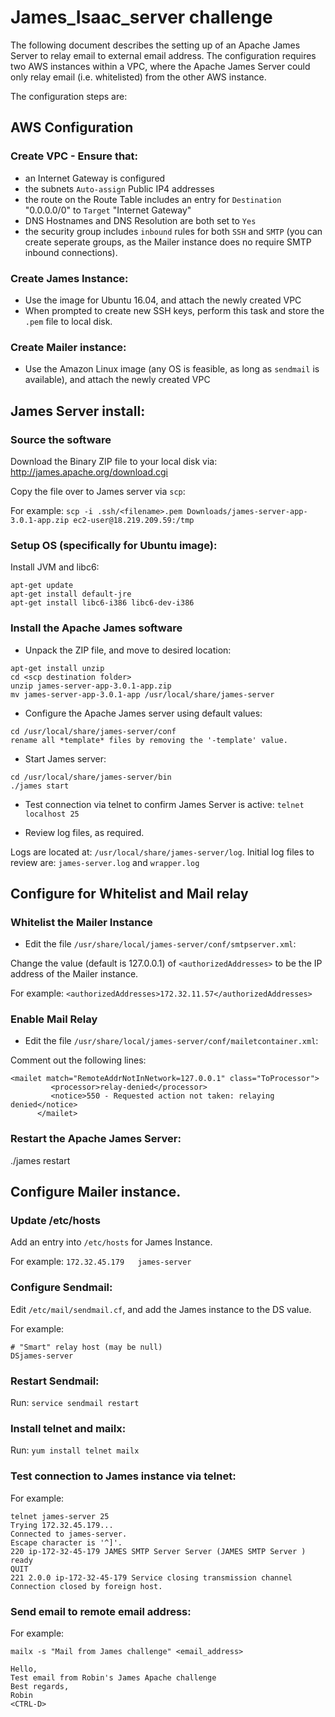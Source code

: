 # James_Isaac_server challenge

The following document describes the setting up of an Apache James Server to relay email to external email address. The configuration requires two AWS instances within a VPC, where the Apache James Server could only relay email (i.e. whitelisted) from the other AWS instance.

The configuration steps are:

## AWS Configuration 

### Create VPC - Ensure that:
 * an Internet Gateway is configured
 * the subnets `Auto-assign` Public IP4 addresses
 * the route on the Route Table includes an entry for `Destination` "0.0.0.0/0" to `Target` "Internet Gateway"
 * DNS Hostnames and DNS Resolution are both set to `Yes`
 * the security group includes `inbound` rules for both `SSH` and `SMTP` (you can create seperate groups, as the Mailer instance does no require SMTP inbound connections).

### Create James Instance: 
 * Use the image for Ubuntu 16.04, and attach the newly created VPC
 * When prompted to create new SSH keys, perform this task and store the `.pem` file to local disk.

### Create Mailer instance:
 * Use the Amazon Linux image (any OS is feasible, as long as `sendmail` is available), and attach the newly created VPC

## James Server install:

### Source the software

Download the Binary ZIP file to your local disk via:
http://james.apache.org/download.cgi

Copy the file over to James server via `scp`:

For example:
```scp -i .ssh/<filename>.pem Downloads/james-server-app-3.0.1-app.zip ec2-user@18.219.209.59:/tmp```

### Setup OS (specifically for Ubuntu image):

Install JVM and libc6:

```
apt-get update
apt-get install default-jre
apt-get install libc6-i386 libc6-dev-i386
```

### Install the Apache James software

 * Unpack the ZIP file, and move to desired location:
```
apt-get install unzip
cd <scp destination folder>
unzip james-server-app-3.0.1-app.zip
mv james-server-app-3.0.1-app /usr/local/share/james-server
```

 * Configure the Apache James server using default values:
```
cd /usr/local/share/james-server/conf
rename all *template* files by removing the '-template' value.
```

 * Start James server:
```
cd /usr/local/share/james-server/bin
./james start
```

 * Test connection via telnet to confirm James Server is active:
```telnet localhost 25```

 * Review log files, as required.
 
Logs are located at: `/usr/local/share/james-server/log`. Initial log files to review are: `james-server.log` and `wrapper.log`

## Configure for Whitelist and Mail relay

### Whitelist the Mailer Instance

 * Edit the file `/usr/share/local/james-server/conf/smtpserver.xml`:
 
Change the value (default is 127.0.0.1) of `<authorizedAddresses>` to be the IP address of the Mailer instance.
  
For example:
```<authorizedAddresses>172.32.11.57</authorizedAddresses>```

### Enable Mail Relay

 * Edit the file `/usr/share/local/james-server/conf/mailetcontainer.xml`:
 
 Comment out the following lines:
 ```
 <mailet match="RemoteAddrNotInNetwork=127.0.0.1" class="ToProcessor">
          <processor>relay-denied</processor>
          <notice>550 - Requested action not taken: relaying denied</notice>
       </mailet>
```

### Restart the Apache James Server:
./james restart

## Configure Mailer instance.

### Update /etc/hosts

Add an entry into `/etc/hosts` for James Instance. 

For example:
``172.32.45.179   james-server``

### Configure Sendmail:

Edit `/etc/mail/sendmail.cf`, and add the James instance to the DS value.

For example:
```
# "Smart" relay host (may be null)
DSjames-server
```

### Restart Sendmail:

Run: `service sendmail restart`

### Install telnet and mailx:

Run: `yum install telnet mailx`

### Test connection to James instance via telnet:

For example:
```
telnet james-server 25
Trying 172.32.45.179...
Connected to james-server.
Escape character is '^]'.
220 ip-172-32-45-179 JAMES SMTP Server Server (JAMES SMTP Server ) ready
QUIT
221 2.0.0 ip-172-32-45-179 Service closing transmission channel
Connection closed by foreign host.
```

### Send email to remote email address:

For example:
```
mailx -s "Mail from James challenge" <email_address> 

Hello,
Test email from Robin's James Apache challenge
Best regards,
Robin
<CTRL-D>
```
